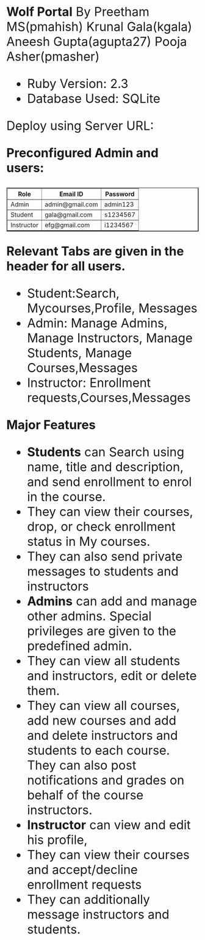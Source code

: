 <b><font size=6>Wolf Portal</text></b>
By Preetham MS(pmahish)
Krunal Gala(kgala) 
Aneesh Gupta(agupta27)
Pooja Asher(pmasher)<br>

 - Ruby Version: 2.3 
 - Database Used: SQLite

Deploy using Server URL: 

<b>Preconfigured Admin and users:</b>
<table  border =2>
<th>Role</th>       			 <th> Email ID       </th><th>         Password</th>
<tr><td>Admin     			<td>  admin@gmail.com <td>    admin123</td></tr>
<tr><td>Student    <td>  gala@gmail.com <td>    s1234567</td></tr><tr>
<td>Instructor<td>  efg@gmail.com  <td> i1234567</tr></table>

<b>Relevant Tabs are given in the header for all users.</b>

 - Student:Search, Mycourses,Profile, Messages  
 -  Admin: Manage Admins, Manage Instructors, Manage Students,   Manage Courses,Messages
 - Instructor: Enrollment requests,Courses,Messages

<b>Major Features</b>

 - **Students** can Search using name, title and description, and send enrollment to enrol in the course.
 - They can view their courses, drop, or check enrollment status in My courses. 
 - They can also send private messages to students and instructors
 - **Admins** can add and manage other admins. Special privileges are given to the predefined admin.
 - They can view all students and instructors, edit or delete them.
 - They can view all courses, add new courses and add and delete instructors and students to each course. They can also post notifications and grades on behalf of the course instructors.
 -  **Instructor** can view and edit his profile, 
 - They can view their courses and accept/decline enrollment requests
 - They can additionally message instructors and students.

